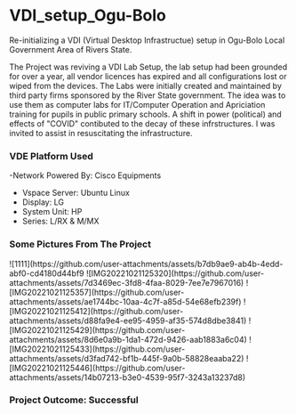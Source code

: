 # VDI_setup_Ogu-Bolo
Re-initializing a VDI (Virtual Desktop Infrastructue) setup in Ogu-Bolo Local Government Area of Rivers State. 
 

The Project was reviving a VDI Lab Setup, the lab setup had been grounded for over a year, all vendor licences has expired and all configurations lost or wiped from the devices. The Labs were initially created and maintained by third party firms sponsored by the River State government. The idea was to use them as computer labs for IT/Computer Operation and Apriciation training for pupils in public primary schools. A shift in power (political) and effects of "COVID" contibuted to the decay of these infrstructures. I was invited to assist in resuscitating the infrastructure.


<h3> VDE Platform Used </h3>

-Network Powered By: Cisco Equipments 
- Vspace Server: Ubuntu Linux
- Display: LG
- System Unit: HP
- Series: L/RX & M/MX

<h3> Some Pictures From The Project </h3>
![1111](https://github.com/user-attachments/assets/b7db9ae9-ab4b-4edd-abf0-cd4180d44bf9
![IMG20221021125320](https://github.com/user-attachments/assets/7d3469ec-3fd8-4faa-8029-7ee7e7967016)
![IMG20221021125357](https://github.com/user-attachments/assets/ae1744bc-10aa-4c7f-a85d-54e68efb239f)
![IMG20221021125412](https://github.com/user-attachments/assets/d88fa9e4-ee95-4959-af35-574d8dbe3841)
![IMG20221021125429](https://github.com/user-attachments/assets/8d6e0a9b-1da1-472d-9426-aab1883a6c04)
![IMG20221021125433](https://github.com/user-attachments/assets/d3fad742-bf1b-445f-9a0b-58828eaaba22)
![IMG20221021125446](https://github.com/user-attachments/assets/14b07213-b3e0-4539-95f7-3243a13237d8)


<h3> Project Outcome: Successful </h3>






